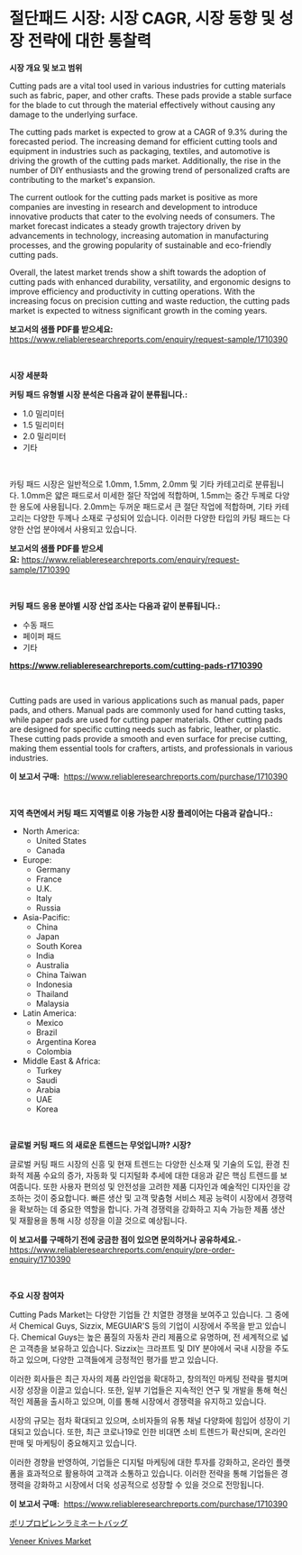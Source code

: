<p><h1>절단패드 시장: 시장 CAGR, 시장 동향 및 성장 전략에 대한 통찰력</h1></p><p><strong>시장 개요 및 보고 범위</strong></p>
<p><p>Cutting pads are a vital tool used in various industries for cutting materials such as fabric, paper, and other crafts. These pads provide a stable surface for the blade to cut through the material effectively without causing any damage to the underlying surface.</p><p>The cutting pads market is expected to grow at a CAGR of 9.3% during the forecasted period. The increasing demand for efficient cutting tools and equipment in industries such as packaging, textiles, and automotive is driving the growth of the cutting pads market. Additionally, the rise in the number of DIY enthusiasts and the growing trend of personalized crafts are contributing to the market's expansion.</p><p>The current outlook for the cutting pads market is positive as more companies are investing in research and development to introduce innovative products that cater to the evolving needs of consumers. The market forecast indicates a steady growth trajectory driven by advancements in technology, increasing automation in manufacturing processes, and the growing popularity of sustainable and eco-friendly cutting pads.</p><p>Overall, the latest market trends show a shift towards the adoption of cutting pads with enhanced durability, versatility, and ergonomic designs to improve efficiency and productivity in cutting operations. With the increasing focus on precision cutting and waste reduction, the cutting pads market is expected to witness significant growth in the coming years.</p></p>
<p><strong>보고서의 샘플 PDF를 받으세요:</strong> <a href="https://www.reliableresearchreports.com/enquiry/request-sample/1710390">https://www.reliableresearchreports.com/enquiry/request-sample/1710390</a></p>
<p>&nbsp;</p>
<p><strong>시장 세분화</strong></p>
<p><strong>커팅 패드 유형별 시장 분석은 다음과 같이 분류됩니다.:</strong></p>
<p><ul><li>1.0 밀리미터</li><li>1.5 밀리미터</li><li>2.0 밀리미터</li><li>기타</li></ul></p>
<p>&nbsp;</p>
<p><p>카팅 패드 시장은 일반적으로 1.0mm, 1.5mm, 2.0mm 및 기타 카테고리로 분류됩니다. 1.0mm은 얇은 패드로서 미세한 절단 작업에 적합하며, 1.5mm는 중간 두께로 다양한 용도에 사용됩니다. 2.0mm는 두꺼운 패드로서 큰 절단 작업에 적합하며, 기타 카테고리는 다양한 두께나 소재로 구성되어 있습니다. 이러한 다양한 타입의 카팅 패드는 다양한 산업 분야에서 사용되고 있습니다.</p></p>
<p><strong>보고서의 샘플 PDF를 받으세요:</strong>&nbsp;<a href="https://www.reliableresearchreports.com/enquiry/request-sample/1710390">https://www.reliableresearchreports.com/enquiry/request-sample/1710390</a></p>
<p>&nbsp;</p>
<p><strong> 커팅 패드 응용 분야별 시장 산업 조사는 다음과 같이 분류됩니다.:</strong></p>
<p><ul><li>수동 패드</li><li>페이퍼 패드</li><li>기타</li></ul></p>
<p><strong><a href="https://www.reliableresearchreports.com/cutting-pads-r1710390">https://www.reliableresearchreports.com/cutting-pads-r1710390</a></strong></p>
<p>&nbsp;</p>
<p><p>Cutting pads are used in various applications such as manual pads, paper pads, and others. Manual pads are commonly used for hand cutting tasks, while paper pads are used for cutting paper materials. Other cutting pads are designed for specific cutting needs such as fabric, leather, or plastic. These cutting pads provide a smooth and even surface for precise cutting, making them essential tools for crafters, artists, and professionals in various industries.</p></p>
<p><strong>이 보고서 구매:</strong>&nbsp; <a href="https://www.reliableresearchreports.com/purchase/1710390">https://www.reliableresearchreports.com/purchase/1710390</a></p>
<p>&nbsp;</p>
<p><strong>지역 측면에서 커팅 패드 지역별로 이용 가능한 시장 플레이어는 다음과 같습니다.:</strong></p>
<p><ul>
    <li>
        North America:
        <ul>
            <li>United States</li>
            <li>Canada</li>
        </ul>
    </li>
    <li>
        Europe:
        <ul>
            <li>Germany</li>
            <li>France</li>
            <li>U.K.</li>
            <li>Italy</li>
            <li>Russia</li>
        </ul>
    </li>
    <li>
        Asia-Pacific:
        <ul>
            <li>China</li>
            <li>Japan</li>
            <li>South Korea</li>
            <li>India</li>
            <li>Australia</li>
            <li>China Taiwan</li>
            <li>Indonesia</li>
            <li>Thailand</li>
            <li>Malaysia</li>
        </ul>
    </li>
    <li>
        Latin America:
        <ul>
            <li>Mexico</li>
            <li>Brazil</li>
            <li>Argentina Korea</li>
            <li>Colombia</li>
        </ul>
    </li>
    <li>
        Middle East & Africa:
        <ul>
            <li>Turkey</li>
            <li>Saudi</li>
            <li>Arabia</li>
            <li>UAE</li>
            <li>Korea</li>
        </ul>
    </li>
    </ul></p>
<p>&nbsp;</p>
<p><strong>글로벌 커팅 패드 의 새로운 트렌드는 무엇입니까? 시장?</strong></p>
<p><p>글로벌 커팅 패드 시장의 신흥 및 현재 트렌드는 다양한 신소재 및 기술의 도입, 환경 친화적 제품 수요의 증가, 자동화 및 디지털화 추세에 대한 대응과 같은 핵심 트렌드를 보여줍니다. 또한 사용자 편의성 및 안전성을 고려한 제품 디자인과 예술적인 디자인을 강조하는 것이 중요합니다. 빠른 생산 및 고객 맞춤형 서비스 제공 능력이 시장에서 경쟁력을 확보하는 데 중요한 역할을 합니다. 가격 경쟁력을 강화하고 지속 가능한 제품 생산 및 재활용을 통해 시장 성장을 이끌 것으로 예상됩니다.</p></p>
<p><strong>이 보고서를 구매하기 전에 궁금한 점이 있으면 문의하거나 공유하세요.</strong>- <a href="https://www.reliableresearchreports.com/enquiry/pre-order-enquiry/1710390">https://www.reliableresearchreports.com/enquiry/pre-order-enquiry/1710390</a></p>
<p>&nbsp;</p>
<p><strong>주요 시장 참여자</strong></p>
<p><p>Cutting Pads Market는 다양한 기업들 간 치열한 경쟁을 보여주고 있습니다. 그 중에서 Chemical Guys, Sizzix, MEGUIAR'S 등의 기업이 시장에서 주목을 받고 있습니다. Chemical Guys는 높은 품질의 자동차 관리 제품으로 유명하며, 전 세계적으로 넓은 고객층을 보유하고 있습니다. Sizzix는 크라프트 및 DIY 분야에서 국내 시장을 주도하고 있으며, 다양한 고객들에게 긍정적인 평가를 받고 있습니다.</p><p>이러한 회사들은 최근 자사의 제품 라인업을 확대하고, 창의적인 마케팅 전략을 펼치며 시장 성장을 이끌고 있습니다. 또한, 일부 기업들은 지속적인 연구 및 개발을 통해 혁신적인 제품을 출시하고 있으며, 이를 통해 시장에서 경쟁력을 유지하고 있습니다.</p><p>시장의 규모는 점차 확대되고 있으며, 소비자들의 유통 채널 다양화에 힘입어 성장이 기대되고 있습니다. 또한, 최근 코로나19로 인한 비대면 소비 트렌드가 확산되며, 온라인 판매 및 마케팅이 중요해지고 있습니다.</p><p>이러한 경향을 반영하여, 기업들은 디지털 마케팅에 대한 투자를 강화하고, 온라인 플랫폼을 효과적으로 활용하여 고객과 소통하고 있습니다. 이러한 전략을 통해 기업들은 경쟁력을 강화하고 시장에서 더욱 성공적으로 성장할 수 있을 것으로 전망됩니다.</p></p>
<p><strong>이 보고서 구매:</strong>&nbsp;&nbsp;<a href="https://www.reliableresearchreports.com/purchase/1710390">https://www.reliableresearchreports.com/purchase/1710390</a></p>
<p><p><a href="https://github.com/bevdtkn4419963/Market-Research-Report-List-1/blob/main/379042630660.md">ポリプロピレンラミネートバッグ</a></p><p><a href="https://fearless-okapi-6c8.notion.site/Analyzing-Veneer-Knives-Market-Global-Industry-Perspective-and-Forecast-2024-to-2031-c78328dc4b0e41f98fd74029f4544a20">Veneer Knives Market</a></p></p>